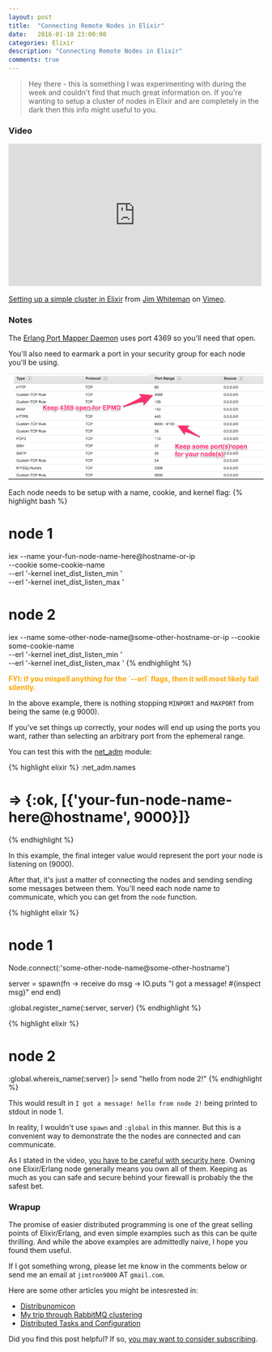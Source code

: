 ```yaml
---
layout: post
title:  "Connecting Remote Nodes in Elixir"
date:   2016-01-10 23:00:00
categories: Elixir
description: "Connecting Remote Nodes in Elixir"
comments: true
---
```


> Hey there - this is something I was experimenting with during the week and couldn't find that much great
> information on. If you're wanting to setup a cluster of nodes in Elixir and are completely in the dark
> then this info might useful to you.

### Video

<iframe src="https://player.vimeo.com/video/151358592" width="500" height="281" frameborder="0" webkitallowfullscreen mozallowfullscreen allowfullscreen></iframe> <p><a href="https://vimeo.com/151358592">Setting up a simple cluster in Elixir</a> from <a href="https://vimeo.com/user29282688">Jim Whiteman</a> on <a href="https://vimeo.com">Vimeo</a>.</p>

### Notes

The <a href="http://www.erlang.org/doc/man/epmd.html">Erlang Port Mapper Daemon</a> uses port 4369 so you'll need that open.

You'll also need to earmark a port in your security group for each node you'll be using.

[![Security Group Example](/assets/security-groups.png)](/assets/security-groups.png)

Each node needs to be setup with a name, cookie, and kernel flag:
{% highlight bash %}
# node 1
iex --name your-fun-node-name-here@hostname-or-ip \
    --cookie some-cookie-name \
    --erl '-kernel inet_dist_listen_min <MINPORT>' \
    --erl '-kernel inet_dist_listen_max <MAXPORT>'

# node 2
iex --name some-other-node-name@some-other-hostname-or-ip
    --cookie some-cookie-name \
    --erl '-kernel inet_dist_listen_min <MINPORT>' \
    --erl '-kernel inet_dist_listen_max <MAXPORT>'
{% endhighlight %}

<div style="color: orange; font-weight: bold;">
FYI: if you mispell anything for the `--erl` flags, then it will most likely fail silently.
</div>

In the above example, there is nothing stopping `MINPORT` and `MAXPORT` from being the same (e.g 9000).

If you've set things up correctly, your nodes will end up using the ports you want, rather than selecting
an arbitrary port from the ephemeral range.

You can test this with the <a href="http://www.erlang.org/doc/man/net_adm.html">net_adm</a> module:

{% highlight elixir %}
:net_adm.names
# => {:ok, [{'your-fun-node-name-here@hostname', 9000}]}
{% endhighlight %}

In this example, the final integer value would represent the port your node is listening on (9000).

After that, it's just a matter of connecting the nodes and sending sending some messages between them.  You'll need each node name to communicate, which you can get from the `node` function.

{% highlight elixir %}
# node 1
Node.connect(:'some-other-node-name@some-other-hostname')

server = spawn(fn ->
  receive do
    msg -> IO.puts "I got a message! #{inspect msg}"
  end
end)

:global.register_name(:server, server)
{% endhighlight %}

{% highlight elixir %}
# node 2
:global.whereis_name(:server) |> send "hello from node 2!"
{% endhighlight %}

This would result in `I got a message! hello from node 2!` being printed to stdout in node 1.

In reality, I wouldn't use `spawn` and `:global` in this manner. But this is a convenient way to demonstrate the the nodes
are connected and can communicate.

As I stated in the video, <a href="http://stackoverflow.com/questions/13868214/what-are-security-risks-when-running-an-erlang-cluster">you have to be careful with security here</a>. Owning one Elixir/Erlang node generally means you own all of them. Keeping as much as you can safe and secure behind your firewall is probably the the safest bet.

### Wrapup

The promise of easier distributed programming is one of the great selling points of Elixir/Erlang, and even simple examples such as this can be quite thrilling. And while the above examples are admittedly naive, I hope you found them useful.

If I got something wrong, please let me know in the comments below or send me an email at `jimtron9000` AT `gmail.com`.

Here are some other articles you might be intesrested in:

- <a href="http://learnyousomeerlang.com/distribunomicon">Distribunomicon</a>
- <a href="http://thesoftjaguar.com/posts/2014/06/18/rabbitmq-cluster/">My trip through RabbitMQ clustering</a>
- <a href="http://elixir-lang.org/getting-started/mix-otp/distributed-tasks-and-configuration.html">Distributed Tasks and Configuration</a>

<div class="cta">Did you find this post helpful? If so, <a href="/subscribe">you may want to consider subscribing</a>.</div>
